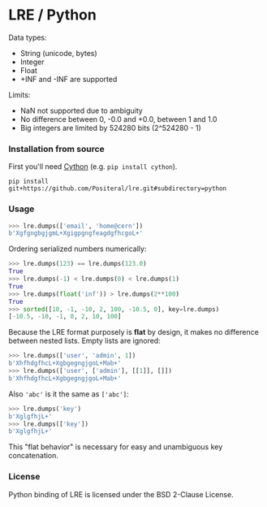 # LRE / Python

Data types:
* String (unicode, bytes)
* Integer
* Float
* +INF and -INF are supported

Limits:
* NaN not supported due to ambiguity
* No difference between 0, -0.0 and +0.0, between 1 and 1.0
* Big integers are limited by 524280 bits (2^524280 - 1)

### Installation from source

First you'll need [Cython](https://cython.org) (e.g. `pip install cython`).
```
pip install git+https://github.com/Positeral/lre.git#subdirectory=python
```

### Usage
```python
>>> lre.dumps(['email', 'home@cern'])
b'XgfgngbgjgmL+XgigpgngfeagdgfhcgoL+'
```

Ordering serialized numbers numerically:
```python
>>> lre.dumps(123) == lre.dumps(123.0)
True
>>> lre.dumps(-1) < lre.dumps(0) < lre.dumps(1)
True
>>> lre.dumps(float('inf')) > lre.dumps(2**100)
True
>>> sorted([10, -1, -10, 2, 100, -10.5, 0], key=lre.dumps)
[-10.5, -10, -1, 0, 2, 10, 100]
```

Because the LRE format purposely is **flat** by design, it makes no difference between nested lists. Empty lists are ignored:
```python
>>> lre.dumps(['user', 'admin', 1])
b'XhfhdgfhcL+XgbgegngjgoL+Mab+'
>>> lre.dumps(['user', ['admin'], [[1]], []])
b'XhfhdgfhcL+XgbgegngjgoL+Mab+'
```

Also `'abc'` is it the same as `['abc']`:
```python
>>> lre.dumps('key')
b'XglgfhjL+'
>>> lre.dumps(['key'])
b'XglgfhjL+'
```

This "flat behavior" is necessary for easy and unambiguous key concatenation.

### License
Python binding of LRE is licensed under the BSD 2-Clause License.
